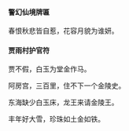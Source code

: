 #### 警幻仙境牌匾
春恨秋悲皆自惹，花容月貌为谁妍。

#### 贾雨村护官符
贾不假，白玉为堂金作马。

阿房宫，三百里，住不下一个金陵史。

东海缺少白玉床，龙王来请金陵王。

丰年好大雪，珍珠如土金如铁。

